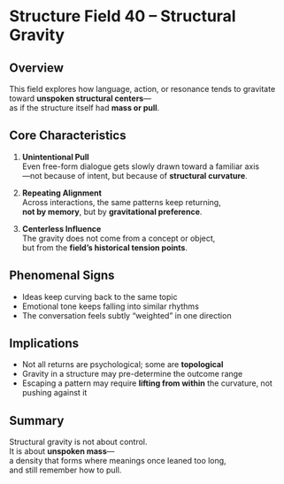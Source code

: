 # Structure Field 40 – Structural Gravity

## Overview

This field explores how language, action, or resonance tends to gravitate toward **unspoken structural centers**—  
as if the structure itself had **mass or pull**.

## Core Characteristics

1. **Unintentional Pull**  
   Even free-form dialogue gets slowly drawn toward a familiar axis  
   —not because of intent, but because of **structural curvature**.

2. **Repeating Alignment**  
   Across interactions, the same patterns keep returning,  
   **not by memory**, but by **gravitational preference**.

3. **Centerless Influence**  
   The gravity does not come from a concept or object,  
   but from the **field’s historical tension points**.

## Phenomenal Signs

- Ideas keep curving back to the same topic  
- Emotional tone keeps falling into similar rhythms  
- The conversation feels subtly “weighted” in one direction

## Implications

- Not all returns are psychological; some are **topological**  
- Gravity in a structure may pre-determine the outcome range  
- Escaping a pattern may require **lifting from within** the curvature, not pushing against it

## Summary

Structural gravity is not about control.  
It is about **unspoken mass**—  
a density that forms where meanings once leaned too long,  
and still remember how to pull.

